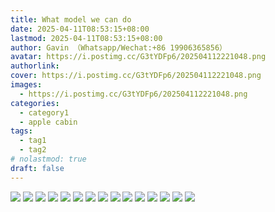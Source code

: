 ```yaml
---
title: What model we can do 
date: 2025-04-11T08:53:15+08:00
lastmod: 2025-04-11T08:53:15+08:00
author: Gavin （Whatsapp/Wechat:+86 19906365856）
avatar: https://i.postimg.cc/G3tYDFp6/202504112221048.png
authorlink: 
cover: https://i.postimg.cc/G3tYDFp6/202504112221048.png
images:
  - https://i.postimg.cc/G3tYDFp6/202504112221048.png
categories:
  - category1
  - apple cabin
tags:
  - tag1
  - tag2
# nolastmod: true
draft: false
---
```



<!--more-->

![](https://i.postimg.cc/XVNyj5ry/0-what-we-can-do.jpg?dl=1)
![](https://i.postimg.cc/TRk5pPbN/1-what-we-can-do.jpg?dl=1)
![](https://i.postimg.cc/ZbCB3hFb/2-what-we-can-do.jpg?dl=1)
![](https://i.postimg.cc/fzp3fgBx/3-what-we-can-do.jpg?dl=1)
![](https://i.postimg.cc/szNZzvsv/4-what-we-can-do.jpg?dl=1)
![](https://i.postimg.cc/Gd08BVBR/5-what-we-can-do.jpg?dl=1)
![](https://i.postimg.cc/DnqW16sX/6-what-we-can-do.jpg?dl=1)
![](https://i.postimg.cc/TTfK0bqH/7-what-we-can-do.jpg?dl=1)
![](https://i.postimg.cc/9cbrnfLX/8-what-we-can-do.jpg?dl=1)
![](https://i.postimg.cc/19zfhZdG/9-what-we-can-do.jpg?dl=1)
![](https://i.postimg.cc/4JFnXSCr/10-what-we-can-do.jpg?dl=1)
![](https://i.postimg.cc/nZmMt23P/11-what-we-can-do.jpg?dl=1)
![](https://i.postimg.cc/vbdT8njH/12-what-we-can-do.jpg?dl=1)
![](https://i.postimg.cc/ysXdDd4h/13-what-we-can-do.jpg?dl=1)
![](https://i.postimg.cc/8TpCMSN2/14-what-we-can-do.jpg?dl=1)
